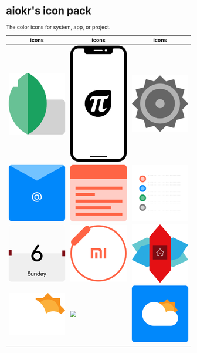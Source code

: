 # aiokr's icon pack

The color icons for system, app, or project.

| icons                              | icons                      | icons                    |
| ---------------------------------- | -------------------------- | ------------------------ |
| ![](/snapseed.svg)                 | ![](/ssapi_screenshot.svg) | ![](/settings.svg)       |
| ![](/mail.svg)                     | ![](/notes.svg)            | ![](/todo.svg)           |
| ![](/calendar.svg)                 | ![](/mi_fit.svg)           | ![](/nova_launcher.svg)  |
| ![](/weather_cloudy_irregular.svg) | ![](/wrather_sunny.svg)    | ![](/weather_cloudy.svg) |
|                                    |                            |                          |